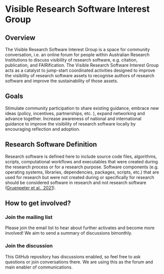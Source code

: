 # Visible Research Software Interest Group

## Overview

The Visible Research Software Interest Group is a space for community conversation, i.e. an online forum for people within Australian Research Institutions to discuss visibility of research software, e.g. citation, publication, and FAIRification.
The Visible Research Software Interest Group acts as a catalyst to jump-start coordinated activities designed to improve the visibility of research software assets to recognise authors of research software and improve the sustainability of those assets.

## Goals

Stimulate community participation to share existing guidance, embrace new ideas (policy, incentives, partnerships, etc. ), expand networking and advance together.
Increase awareness of national and international guidance to improve the visibility of research software locally by encouraging reflection and adoption. 

## Research Software Definition

Research software is defined here to include source code files, algorithms, scripts, computational workflows and executables that were created during the research process or for a research purpose. Software components (e.g. operating systems, libraries, dependencies, packages, scripts, etc.) that are used for research but were not created during or specifically for research should be considered software in research and not research software ([Gruenpeter et al., 2021](https://doi.org/10.5281/ZENODO.5504016)).

## How to get involved?

### Join the mailing list

Please join the email list to hear about further activates and become more involved! We aim to send a summary of discussions bimonthly.

### Join the discussion

This GitHub repository has discussions enabled, so feel free to ask questions or join conversations there. We are using this as the forum and main enabler of communications.



